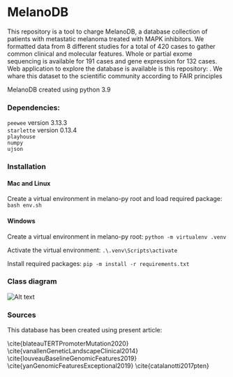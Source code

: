 # MelanoDB
This repository is a tool to charge MelanoDB, a database collection of patients with metastatic melanoma treated with MAPK inhibitors. We formatted data from 8 different studies for a total of 420 cases to gather common clinical and molecular features. Whole or partial exome sequencing is available for 191 cases and gene expression for 132 cases. Web application to explore the database is available is this repository: . We whare this dataset to the scientific community according to FAIR principles <br />

MelanoDB created using python 3.9

### Dependencies:

```peewee``` version 3.13.3 <br />
```starlette``` version 0.13.4 <br />
```playhouse``` <br />
```numpy``` <br />
```ujson``` <br />

### Installation

#### Mac and Linux
Create a virtual environment in melano-py root and load required package:
```bash env.sh```

#### Windows

Create a virtual environment in melano-py root:
```python -m virtualenv .venv```

Activate the virtual environment:
```.\.venv\Scripts\activate```

Install required packages:
```pip -m install -r requirements.txt```

### Class diagram
![Alt text](melanoDB_relational_scheme.png)


### Sources
This database has been created using present article:

\cite{blateauTERTPromoterMutation2020}
\cite{vanallenGeneticLandscapeClinical2014}
\cite{louveauBaselineGenomicFeatures2019}
\cite{yanGenomicFeaturesExceptional2019}
\cite{catalanotti2017pten}